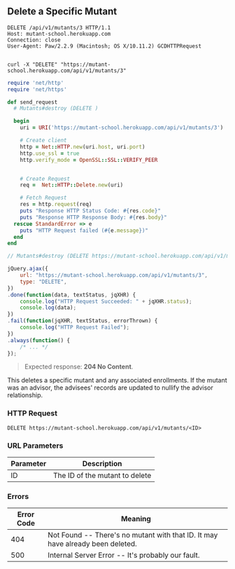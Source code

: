 ## Delete a Specific Mutant

```http
DELETE /api/v1/mutants/3 HTTP/1.1
Host: mutant-school.herokuapp.com
Connection: close
User-Agent: Paw/2.2.9 (Macintosh; OS X/10.11.2) GCDHTTPRequest


```

```shell
curl -X "DELETE" "https://mutant-school.herokuapp.com/api/v1/mutants/3"
```

```ruby
require 'net/http'
require 'net/https'

def send_request
  # Mutants#destroy (DELETE )

  begin
    uri = URI('https://mutant-school.herokuapp.com/api/v1/mutants/3')

    # Create client
    http = Net::HTTP.new(uri.host, uri.port)
    http.use_ssl = true
    http.verify_mode = OpenSSL::SSL::VERIFY_PEER


    # Create Request
    req =  Net::HTTP::Delete.new(uri)

    # Fetch Request
    res = http.request(req)
    puts "Response HTTP Status Code: #{res.code}"
    puts "Response HTTP Response Body: #{res.body}"
  rescue StandardError => e
    puts "HTTP Request failed (#{e.message})"
  end
end
```

```javascript
// Mutants#destroy (DELETE https://mutant-school.herokuapp.com/api/v1/mutants/3)

jQuery.ajax({
    url: "https://mutant-school.herokuapp.com/api/v1/mutants/3",
    type: "DELETE",
})
.done(function(data, textStatus, jqXHR) {
    console.log("HTTP Request Succeeded: " + jqXHR.status);
    console.log(data);
})
.fail(function(jqXHR, textStatus, errorThrown) {
    console.log("HTTP Request Failed");
})
.always(function() {
    /* ... */
});
```

> Expected response: **204 No Content**.

This deletes a specific mutant and any associated enrollments. If the mutant was an advisor, the advisees' records are updated to nullify the advisor relationship.

### HTTP Request

`DELETE https://mutant-school.herokuapp.com/api/v1/mutants/<ID>`

### URL Parameters

Parameter | Description
--------- | -----------
ID        | The ID of the mutant to delete

### Errors

Error Code | Meaning
---------- | -------
404        | Not Found -- There's no mutant with that ID. It may have already been deleted.
500        | Internal Server Error -- It's probably our fault.

